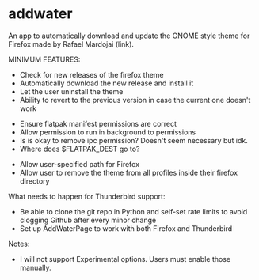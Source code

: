 # addwater

An app to automatically download and update the GNOME style theme for Firefox made by Rafael Mardojai (link).

MINIMUM FEATURES:
* Check for new releases of the firefox theme
* Automatically download the new release and install it
* Let the user uninstall the theme
* Ability to revert to the previous version in case the current one doesn't work

<!-- TODO Configure flatpak manifest properly -->
* Ensure flatpak manifest permissions are correct
* Allow permission to run in background to permissions
* Is is okay to remove ipc permission? Doesn't seem necessary but idk.
* Where does $FLATPAK_DEST go to?

<!-- TODO theme color support -->

<!-- TODO build preferences window for advanced users -->
* Allow user-specified path for Firefox
* Allow user to remove the theme from all profiles inside their firefox directory

<!-- TODO write .desktop file -->
<!-- TODO Write docstrings for the classes and methods -->
<!-- TODO Write unit tests for the majority of the app, especially critical sections where data loss may occur -->
<!-- TODO consider pylint -->
<!-- TODO format all code -->


What needs to happen for Thunderbird support:
* Be able to clone the git repo in Python and self-set rate limits to avoid clogging Github after every minor change
* Set up AddWaterPage to work with both Firefox and Thunderbird

Notes:
* I will not support Experimental options. Users must enable those manually.
